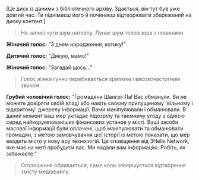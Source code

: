 [Це диск із даними з бібліотечного архіву. Здається, він тут був уже довгий час. Ти піднімаєш його й починаєш відтворювати збережений на диску контент.]

>На записі чути шум натовпу. Лунає шум телевізора з новинами.

**Жіночий голос:** "З днем народження, котику!"

**Дитячий голос:** "Дякую, мамо!"

**Жіночий голос:** "Загадай щось..."

>Голос жінки гучно перебивається хрипким і високочастотним звуком.

**Грубий чоловічий голос:** "Громадяни Шангрі-Ла! Вас обманули. Ви не можете довіряти своїй владі або навіть своєму припущеному 'вільному і відкритому' джерелу інформації. Вами маніпулювали і обманювали. В даний момент ваш мер укладає підозрілу та таємничу угоду з однією серед найкорумпованіших фінансових установ у місті. Ваші засоби масової інформації були оплачені, щоб маніпулювати та обманювати громадян, з метою замовчування цієї історії із метою показати, що мер вводить місто у нову еру технологій. Це сповіщення від 3Helix Network, яке має на меті пробудити вас. Ми надали вам інформацію. Робіть, як забажаєте."

>Оголошення обривається, саме коли завершується відтворення змісту медіафайлу.